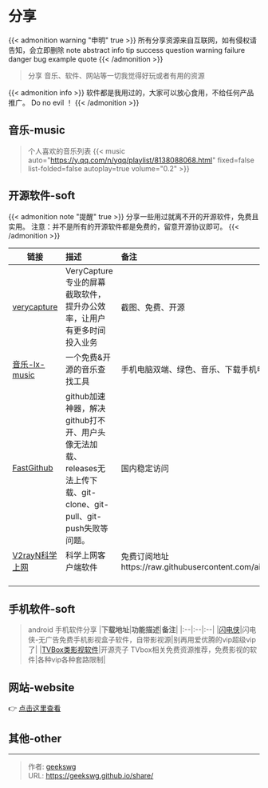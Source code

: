 # 分享

{{< admonition warning "申明" true >}}
所有分享资源来自互联网，如有侵权请告知，会立即删除
note abstract info tip success question warning failure danger bug example quote
{{< /admonition >}}

> 分享 音乐、软件、网站等一切我觉得好玩或者有用的资源

{{< admonition info >}}
软件都是我用过的，大家可以放心食用，不给任何产品推广。
Do no evil ！
{{< /admonition >}}
<!--more-->

## 音乐-music

> 个人喜欢的音乐列表
{{< music auto="https://y.qq.com/n/yqq/playlist/8138088068.html" fixed=false list-folded=false autoplay=true volume="0.2" >}}

## 开源软件-soft
{{< admonition note "提醒" true >}}
分享一些用过就离不开的开源软件，免费且实用。
注意：并不是所有的开源软件都是免费的，留意开源协议即可。
{{< /admonition >}}

|<center>**链接**</center>| **描述** | **备注** |
|:--|:------|:--|
|[verycapture](https://verycapture.com/cn/download.html)|VeryCapture专业的屏幕截取软件，提升办公效率，让用户有更多时间投入业务|截图、免费、开源          |
|[音乐-lx-music](https://lxmusic.toside.cn/)|一个免费&开源的音乐查找工具|手机电脑双端、绿色、音乐、下载手机电脑双端、绿色、音乐、下载|
|[FastGithub](https://github.com/dotnetcore/FastGithub/releases)|github加速神器，解决github打不开、用户头像无法加载、releases无法上传下载、git-clone、git-pull、git-push失败等问题。|国内稳定访问|
|[V2rayN科学上网](https://github.com/2dust/v2rayN/releases)|科学上网客户端软件|免费订阅地址https://raw.githubusercontent.com/aiboboxx/v2rayfree/main/v2|
|<p style="width:10%"></p>|<p style="width:60%"></p>|<p style="width:30%"></p>|

## 手机软件-soft
> android 手机软件分享
|**下载地址**|**功能描述**|**备注**|
|:--|:--|:--|
|[闪电侠](https://share.weiyun.com/s7FnuI6E)|闪电侠-无广告免费手机影视盒子软件，自带影视源|别再用爱优腾的vip超级vip了|
|[TVBox类影视软件](http://xn--sss604efuw.ga/)|开源壳子 TVbox相关免费资源推荐，免费影视的软件|各种vip各种套路限制|


## 网站-website

👉 [点击这里查看](http://geekswg.js.cool/website/ "网站收藏")

## 其他-other

---

> 作者: [geekswg](https://geekswg.github.io)  
> URL: https://geekswg.github.io/share/  

